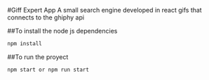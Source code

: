 #Giff Expert App
A small search engine developed in react gifs that connects to the ghiphy api

##To install the node js dependencies

```javascript
npm install
```

##To run the proyect


```javascript
npm start or npm run start
```
